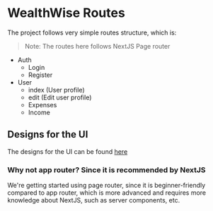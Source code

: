 # WealthWise Routes

The project follows very simple routes structure, which is:
> Note: The routes here follows NextJS Page router

- Auth
  -  Login
  -  Register
- User 
  -  index (User profile)
  -  edit (Edit user profile)
  -  Expenses 
  -  Income

## Designs for the UI
The designs for the UI can be found [here](https://www.figma.com/file/XYPf1NkOYeUzDO061ylDoj/WealthWise?type=design&node-id=0%3A1&mode=design&t=LUG918GxfByWzPoD-1)

### Why not app router? Since it is recommended by NextJS
We're getting started using page router, since it is beginner-friendly compared to app router, which is more advanced and requires more knowledge about NextJS, such as 
server components, etc.